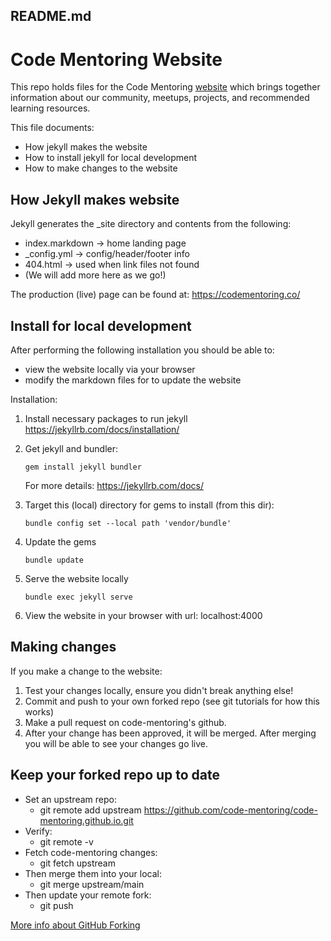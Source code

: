 README.md
---------

# Code Mentoring Website

This repo holds files for the Code Mentoring [website](https://codementoring.co/) which brings together information about our community, meetups, projects, and recommended learning resources.

This file documents:
* How jekyll makes the website
* How to install jekyll for local development
* How to make changes to the website


How Jekyll makes website
------------------------

Jekyll generates the _site directory and contents from the following:
* index.markdown -> home landing page
* _config.yml    -> config/header/footer info
* 404.html       -> used when link files not found
* (We will add more here as we go!)

The production (live) page can be found at:
    https://codementoring.co/


Install for local development
-----------------------------

After performing the following installation you should be able to:
* view the website locally via your browser
* modify the markdown files for to update the website

Installation:
1. Install necessary packages to run jekyll
    https://jekyllrb.com/docs/installation/

2. Get jekyll and bundler:
    ```
    gem install jekyll bundler
    ```
    For more details: https://jekyllrb.com/docs/

3. Target this (local) directory for gems to install (from this dir):
    ```
    bundle config set --local path 'vendor/bundle'
    ```
4. Update the gems
    ```
    bundle update 
    ```
5. Serve the website locally
    ```
    bundle exec jekyll serve
    ```
6. View the website in your browser with url:
    localhost:4000


Making changes
--------------

If you make a change to the website:
1. Test your changes locally, ensure you didn't break anything else!
2. Commit and push to your own forked repo (see git tutorials for how this works)
3. Make a pull request on code-mentoring's github.
4. After your change has been approved, it will be merged.
   After merging you will be able to see your changes go live.


Keep your forked repo up to date
------------------------
* Set an upstream repo:
  * git remote add upstream https://github.com/code-mentoring/code-mentoring.github.io.git
* Verify:
  * git remote -v
* Fetch code-mentoring changes:
  * git fetch upstream
* Then merge them into your local:
  * git merge upstream/main
* Then update your remote fork:
  * git push

[More info about GitHub Forking](https://gist.github.com/Chaser324/ce0505fbed06b947d962)
